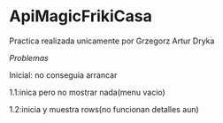 # ApiMagicFrikiCasa

Practica realizada unicamente por Grzegorz Artur Dryka

*Problemas*

Inicial: no conseguia arrancar

1.1:inica pero no mostrar nada(menu vacio)

1.2:inicia y muestra rows(no funcionan detalles aun)
